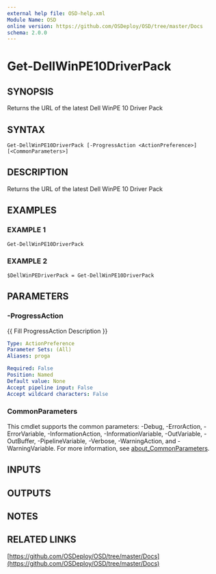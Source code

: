 ```yaml
---
external help file: OSD-help.xml
Module Name: OSD
online version: https://github.com/OSDeploy/OSD/tree/master/Docs
schema: 2.0.0
---
```


# Get-DellWinPE10DriverPack

## SYNOPSIS
Returns the URL of the latest Dell WinPE 10 Driver Pack

## SYNTAX

```
Get-DellWinPE10DriverPack [-ProgressAction <ActionPreference>] [<CommonParameters>]
```

## DESCRIPTION
Returns the URL of the latest Dell WinPE 10 Driver Pack

## EXAMPLES

### EXAMPLE 1
```
Get-DellWinPE10DriverPack
```

### EXAMPLE 2
```
$DellWinPEDriverPack = Get-DellWinPE10DriverPack
```

## PARAMETERS

### -ProgressAction
{{ Fill ProgressAction Description }}

```yaml
Type: ActionPreference
Parameter Sets: (All)
Aliases: proga

Required: False
Position: Named
Default value: None
Accept pipeline input: False
Accept wildcard characters: False
```

### CommonParameters
This cmdlet supports the common parameters: -Debug, -ErrorAction, -ErrorVariable, -InformationAction, -InformationVariable, -OutVariable, -OutBuffer, -PipelineVariable, -Verbose, -WarningAction, and -WarningVariable. For more information, see [about_CommonParameters](http://go.microsoft.com/fwlink/?LinkID=113216).

## INPUTS

## OUTPUTS

## NOTES

## RELATED LINKS

[https://github.com/OSDeploy/OSD/tree/master/Docs](https://github.com/OSDeploy/OSD/tree/master/Docs)

